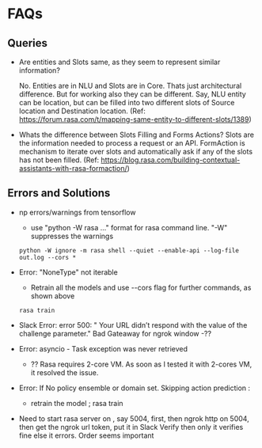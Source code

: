 # FAQs

## Queries
- Are entities and Slots same, as they seem to represent similar information?

	No. Entities are in NLU and Slots are in Core. Thats just architectural difference. But for working also they can be different.
	Say, NLU entity can be location, but can be filled into two different slots of Source location and Destination location.
	(Ref: https://forum.rasa.com/t/mapping-same-entity-to-different-slots/1389)
	
- Whats the difference between Slots Filling and Forms Actions?
	Slots are the information needed to process a request or an API. FormAction is mechanism to iterate over slots and automatically ask if any of the slots has not been filled.
	(Ref: https://blog.rasa.com/building-contextual-assistants-with-rasa-formaction/)

## Errors and Solutions
- np errors/warnings from tensorflow
	- use "python -W rasa ..." format for rasa command line. "-W" suppresses the warnings
	```
	python -W ignore -m rasa shell --quiet --enable-api --log-file out.log --cors *
	```
- Error: "NoneType" not iterable
	- Retrain all the models and use --cors flag for further commands, as shown above
	```
	rasa train
	```
- Slack Error:  error 500: " Your URL didn’t respond with the value of the challenge parameter." Bad Gateaway for ngrok window
	-??
-  Error: asyncio  - Task exception was never retrieved
	- ?? Rasa requires 2-core VM. As soon as I tested it with 2-cores VM, it resolved the issue.
- Error: If No policy ensemble or domain set. Skipping action prediction :
	- retrain the model ; rasa train


- Need to start rasa server on , say 5004, first, then ngrok http on 5004, then get the ngrok url token, put it in Slack Verify then only it verifies fine else it errors. Order seems important

